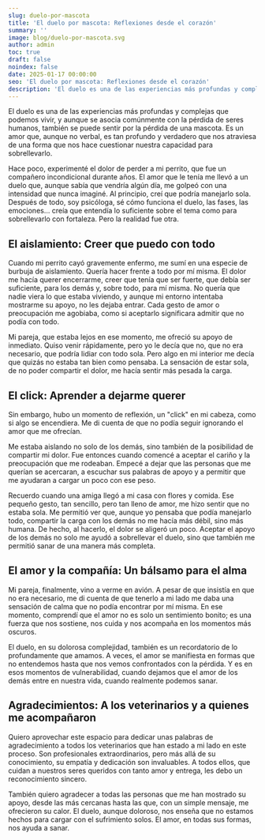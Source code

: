 ```yaml
---
slug: duelo-por-mascota
title: 'El duelo por mascota: Reflexiones desde el corazón'
summary: ''
image: blog/duelo-por-mascota.svg
author: admin
toc: true
draft: false
noindex: false
date: 2025-01-17 00:00:00
seo: 'El duelo por mascota: Reflexiones desde el corazón'
description: 'El duelo es una de las experiencias más profundas y complejas que podemos vivir, y aunque se asocia comúnmente con la pérdida de seres humanos…'
---
```


El duelo es una de las experiencias más profundas y complejas que podemos vivir, y aunque se asocia comúnmente con la pérdida de seres humanos, también se puede sentir por la pérdida de una mascota. Es un amor que, aunque no verbal, es tan profundo y verdadero que nos atraviesa de una forma que nos hace cuestionar nuestra capacidad para sobrellevarlo.

Hace poco, experimenté el dolor de perder a mi perrito, que fue un compañero incondicional durante años. El amor que le tenía me llevó a un duelo que, aunque sabía que vendría algún día, me golpeó con una intensidad que nunca imaginé. Al principio, creí que podría manejarlo sola. Después de todo, soy psicóloga, sé cómo funciona el duelo, las fases, las emociones… creía que entendía lo suficiente sobre el tema como para sobrellevarlo con fortaleza. Pero la realidad fue otra.

## El aislamiento: Creer que puedo con todo

Cuando mi perrito cayó gravemente enfermo, me sumí en una especie de burbuja de aislamiento. Quería hacer frente a todo por mí misma. El dolor me hacía querer encerrarme, creer que tenía que ser fuerte, que debía ser suficiente, para los demás y, sobre todo, para mí misma. No quería que nadie viera lo que estaba viviendo, y aunque mi entorno intentaba mostrarme su apoyo, no les dejaba entrar. Cada gesto de amor o preocupación me agobiaba, como si aceptarlo significara admitir que no podía con todo.

Mi pareja, que estaba lejos en ese momento, me ofreció su apoyo de inmediato. Quiso venir rápidamente, pero yo le decía que no, que no era necesario, que podría lidiar con todo sola. Pero algo en mi interior me decía que quizás no estaba tan bien como pensaba. La sensación de estar sola, de no poder compartir el dolor, me hacía sentir más pesada la carga.

## El click: Aprender a dejarme querer

Sin embargo, hubo un momento de reflexión, un "click" en mi cabeza, como si algo se encendiera. Me di cuenta de que no podía seguir ignorando el amor que me ofrecían.

Me estaba aislando no solo de los demás, sino también de la posibilidad de compartir mi dolor. Fue entonces cuando comencé a aceptar el cariño y la preocupación que me rodeaban. Empecé a dejar que las personas que me querían se acercaran, a escuchar sus palabras de apoyo y a permitir que me ayudaran a cargar un poco con ese peso.

Recuerdo cuando una amiga llegó a mi casa con flores y comida. Ese pequeño gesto, tan sencillo, pero tan lleno de amor, me hizo sentir que no estaba sola. Me permitió ver que, aunque yo pensaba que podía manejarlo todo, compartir la carga con los demás no me hacía más débil, sino más humana. De hecho, al hacerlo, el dolor se aligeró un poco. Aceptar el apoyo de los demás no solo me ayudó a sobrellevar el duelo, sino que también me permitió sanar de una manera más completa.

## El amor y la compañía: Un bálsamo para el alma

Mi pareja, finalmente, vino a verme en avión. A pesar de que insistía en que no era necesario, me di cuenta de que tenerlo a mi lado me daba una sensación de calma que no podía encontrar por mí misma. En ese momento, comprendí que el amor no es solo un sentimiento bonito; es una fuerza que nos sostiene, nos cuida y nos acompaña en los momentos más oscuros.

El duelo, en su dolorosa complejidad, también es un recordatorio de lo profundamente que amamos. A veces, el amor se manifiesta en formas que no entendemos hasta que nos vemos confrontados con la pérdida. Y es en esos momentos de vulnerabilidad, cuando dejamos que el amor de los demás entre en nuestra vida, cuando realmente podemos sanar.

## Agradecimientos: A los veterinarios y a quienes me acompañaron

Quiero aprovechar este espacio para dedicar unas palabras de agradecimiento a todos los veterinarios que han estado a mi lado en este proceso. Son profesionales extraordinarios, pero más allá de su conocimiento, su empatía y dedicación son invaluables. A todos ellos, que cuidan a nuestros seres queridos con tanto amor y entrega, les debo un reconocimiento sincero.

También quiero agradecer a todas las personas que me han mostrado su apoyo, desde las más cercanas hasta las que, con un simple mensaje, me ofrecieron su calor. El duelo, aunque doloroso, nos enseña que no estamos hechos para cargar con el sufrimiento solos. El amor, en todas sus formas, nos ayuda a sanar.
